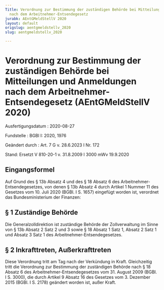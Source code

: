 ```yaml
---
Title: Verordnung zur Bestimmung der zuständigen Behörde bei Mitteilungen und Anmeldungen
  nach dem Arbeitnehmer-Entsendegesetz
jurabk: AEntGMeldStellV 2020
layout: default
origslug: aentgmeldstellv_2020
slug: aentgmeldstellv_2020

---
```


# Verordnung zur Bestimmung der zuständigen Behörde bei Mitteilungen und Anmeldungen nach dem Arbeitnehmer-Entsendegesetz (AEntGMeldStellV 2020)

Ausfertigungsdatum
:   2020-08-27

Fundstelle
:   BGBl I: 2020, 1976

Geändert durch
:   Art. 7 G v. 28.6.2023 I Nr. 172

Stand: Ersetzt V 810-20-1 v. 31.8.2009 I 3000 mWv 19.9.2020

## Eingangsformel

Auf Grund des § 13b Absatz 4 und des § 18 Absatz 6 des Arbeitnehmer-
Entsendegesetzes, von denen § 13b Absatz 4 durch Artikel 1 Nummer 11
des Gesetzes vom 10. Juli 2020 (BGBl. I S. 1657) eingefügt worden ist,
verordnet das Bundesministerium der Finanzen:


## § 1 Zuständige Behörde

Die Generalzolldirektion ist zuständige Behörde der Zollverwaltung im
Sinne von § 13b Absatz 2 Satz 2 und 3 sowie § 18 Absatz 1 Satz 1,
Absatz 2 Satz 1 und Absatz 3 Satz 1 des Arbeitnehmer-Entsendegesetzes.


## § 2 Inkrafttreten, Außerkrafttreten

Diese Verordnung tritt am Tag nach der Verkündung in Kraft.
Gleichzeitig tritt die Verordnung zur Bestimmung der zuständigen
Behörde nach § 18 Absatz 6 des Arbeitnehmer-Entsendegesetzes vom 31.
August 2009 (BGBl. I S. 3000), die durch Artikel 9 Absatz 16 des
Gesetzes vom 3. Dezember 2015 (BGBl. I S. 2178) geändert worden ist,
außer Kraft.

